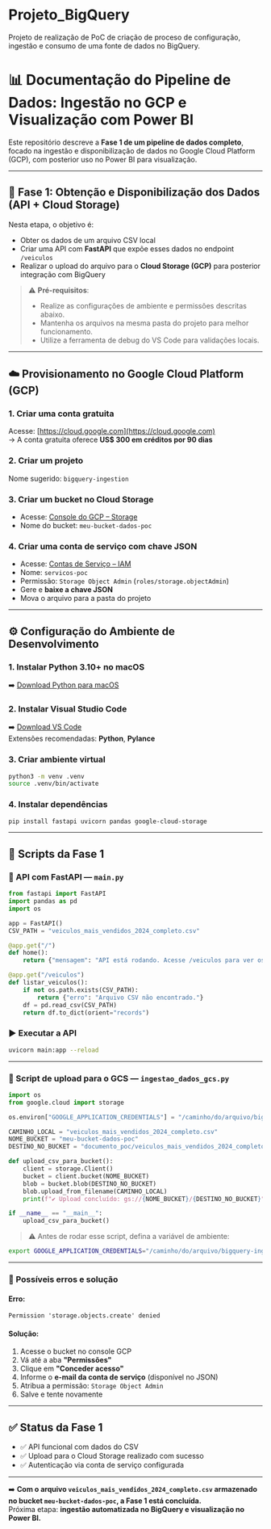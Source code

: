 # Projeto_BigQuery
Projeto de realização de PoC de criação de proceso de configuração, ingestão e consumo de uma fonte de dados no BigQuery.

# 📊 Documentação do Pipeline de Dados: Ingestão no GCP e Visualização com Power BI

Este repositório descreve a **Fase 1 de um pipeline de dados completo**, focado na ingestão e disponibilização de dados no Google Cloud Platform (GCP), com posterior uso no Power BI para visualização.

---

## 📌 Fase 1: Obtenção e Disponibilização dos Dados (API + Cloud Storage)

Nesta etapa, o objetivo é:

- Obter os dados de um arquivo CSV local
- Criar uma API com **FastAPI** que expõe esses dados no endpoint `/veiculos`
- Realizar o upload do arquivo para o **Cloud Storage (GCP)** para posterior integração com BigQuery

> ⚠️ **Pré-requisitos**:
> - Realize as configurações de ambiente e permissões descritas abaixo.
> - Mantenha os arquivos na mesma pasta do projeto para melhor funcionamento.
> - Utilize a ferramenta de debug do VS Code para validações locais.

---

## ☁️ Provisionamento no Google Cloud Platform (GCP)

### 1. Criar uma conta gratuita
Acesse: [https://cloud.google.com](https://cloud.google.com)  
→ A conta gratuita oferece **US$ 300 em créditos por 90 dias**

### 2. Criar um projeto
Nome sugerido: `bigquery-ingestion`

### 3. Criar um bucket no Cloud Storage
- Acesse: [Console do GCP – Storage](https://console.cloud.google.com/storage)
- Nome do bucket: `meu-bucket-dados-poc`

### 4. Criar uma conta de serviço com chave JSON
- Acesse: [Contas de Serviço – IAM](https://console.cloud.google.com/iam-admin/serviceaccounts)
- Nome: `servicos-poc`
- Permissão: `Storage Object Admin` (`roles/storage.objectAdmin`)
- Gere e **baixe a chave JSON**
- Mova o arquivo para a pasta do projeto

---

## ⚙️ Configuração do Ambiente de Desenvolvimento

### 1. Instalar Python 3.10+ no macOS
➡️ [Download Python para macOS](https://www.python.org/downloads/mac-osx/)

### 2. Instalar Visual Studio Code
➡️ [Download VS Code](https://code.visualstudio.com/)  
Extensões recomendadas: **Python**, **Pylance**

### 3. Criar ambiente virtual

```bash
python3 -m venv .venv
source .venv/bin/activate
```

### 4. Instalar dependências

```bash
pip install fastapi uvicorn pandas google-cloud-storage
```

---

## 📄 Scripts da Fase 1

### 🔹 API com FastAPI — `main.py`

```python
from fastapi import FastAPI
import pandas as pd
import os

app = FastAPI()
CSV_PATH = "veiculos_mais_vendidos_2024_completo.csv"

@app.get("/")
def home():
    return {"mensagem": "API está rodando. Acesse /veiculos para ver os dados."}

@app.get("/veiculos")
def listar_veiculos():
    if not os.path.exists(CSV_PATH):
        return {"erro": "Arquivo CSV não encontrado."}
    df = pd.read_csv(CSV_PATH)
    return df.to_dict(orient="records")
```

### ▶️ Executar a API

```bash
uvicorn main:app --reload
```

---

### 🔹 Script de upload para o GCS — `ingestao_dados_gcs.py`

```python
import os
from google.cloud import storage

os.environ["GOOGLE_APPLICATION_CREDENTIALS"] = "/caminho/do/arquivo/bigquery-ingestion-key.json"

CAMINHO_LOCAL = "veiculos_mais_vendidos_2024_completo.csv"
NOME_BUCKET = "meu-bucket-dados-poc"
DESTINO_NO_BUCKET = "documento_poc/veiculos_mais_vendidos_2024_completo.csv"

def upload_csv_para_bucket():
    client = storage.Client()
    bucket = client.bucket(NOME_BUCKET)
    blob = bucket.blob(DESTINO_NO_BUCKET)
    blob.upload_from_filename(CAMINHO_LOCAL)
    print(f"✔️ Upload concluído: gs://{NOME_BUCKET}/{DESTINO_NO_BUCKET}")

if __name__ == "__main__":
    upload_csv_para_bucket()
```

> ⚠️ Antes de rodar esse script, defina a variável de ambiente:

```bash
export GOOGLE_APPLICATION_CREDENTIALS="/caminho/do/arquivo/bigquery-ingestion-key.json"
```

---

### 🚧 Possíveis erros e solução

#### Erro:
```
Permission 'storage.objects.create' denied
```

#### Solução:
1. Acesse o bucket no console GCP
2. Vá até a aba **"Permissões"**
3. Clique em **"Conceder acesso"**
4. Informe o **e-mail da conta de serviço** (disponível no JSON)
5. Atribua a permissão: `Storage Object Admin`
6. Salve e tente novamente

---

## ✅ Status da Fase 1

- ✅ API funcional com dados do CSV
- ✅ Upload para o Cloud Storage realizado com sucesso
- ✅ Autenticação via conta de serviço configurada

---

➡️ **Com o arquivo `veiculos_mais_vendidos_2024_completo.csv` armazenado no bucket `meu-bucket-dados-poc`, a Fase 1 está concluída.**  
Próxima etapa: **ingestão automatizada no BigQuery e visualização no Power BI.**
